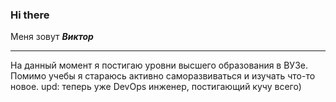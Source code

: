 ### Hi there
Меня зовут ___Виктор___ 
***
На данный момент я постигаю уровни высшего образования в ВУЗе. 
Помимо учебы я стараюсь активно саморазвиваться и изучать что-то новое.
upd: теперь уже DevOps инженер, постигающий кучу всего)
